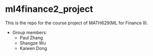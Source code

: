 # ml4finance2_project
This is the repo for the course project of MATH629(ML for Finance II). 
+ Group members:
	- Paul Zhang
	- Shangze Wu
	- Kaiwen Dong
